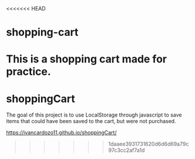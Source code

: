 <<<<<<< HEAD
# shopping-cart
This is a shopping cart  made for practice.
=======
# shoppingCart
The goal of this project is to use LocalStorage through javascript to save items that could have been saved to the cart, but were not purchased.

https://ivancardozo11.github.io/shoppingCart/
>>>>>>> 1daaee3931731620d6d6d69a79c97c3cc2af7a1d

